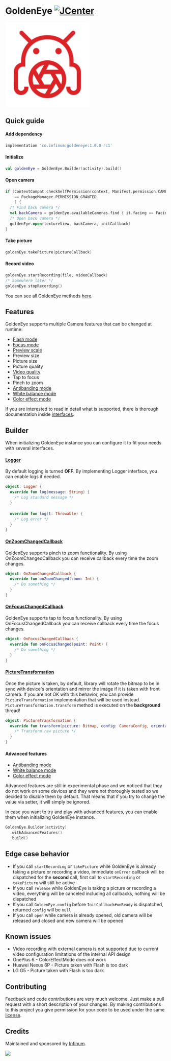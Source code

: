 # GoldenEye [![JCenter](https://api.bintray.com/packages/infinum/android/goldeneye/images/download.svg)](https://bintray.com/infinum/android/goldeneye/_latestVersion)

<img src='./logo.svg' width='264'/>

## Quick guide

#### Add dependency

```gradle
implementation 'co.infinum:goldeneye:1.0.0-rc1'
```

#### Initialize

```kotlin
val goldenEye = GoldenEye.Builder(activity).build()
```

#### Open camera

```kotlin
if (ContextCompat.checkSelfPermission(context, Manifest.permission.CAMERA)
    == PackageManager.PERMISSION_GRANTED
    ) {
  /* Find back camera */
  val backCamera = goldenEye.availableCameras.find { it.facing == Facing.BACK }
  /* Open back camera */
  goldenEye.open(textureView, backCamera, initCallback)
}
```

#### Take picture

```kotlin
goldenEye.takePicture(pictureCallback)
```

#### Record video

```kotlin
goldenEye.startRecording(file, videoCallback)
/* Somewhere later */
goldenEye.stopRecording()
```

You can see all GoldenEye methods [here](./goldeneye/src/main/java/co/infinum/goldeneye/GoldenEye.kt).

## Features

GoldenEye supports multiple Camera features that can be changed at runtime:

- [Flash mode](./goldeneye/src/main/java/co/infinum/goldeneye/models/FlashMode.kt)
- [Focus mode](./goldeneye/src/main/java/co/infinum/goldeneye/models/FocusMode.kt)
- [Preview scale](./goldeneye/src/main/java/co/infinum/goldeneye/models/PreviewScale.kt)
- Preview size
- Picture size
- Picture quality
- [Video quality](./goldeneye/src/main/java/co/infinum/goldeneye/models/VideoQuality.kt)
- Tap to focus
- Pinch to zoom
- [Antibanding mode](./goldeneye/src/main/java/co/infinum/goldeneye/models/AntibandingMode.kt)
- [White balance mode](./goldeneye/src/main/java/co/infinum/goldeneye/models/WhiteBalanceMode.kt)
- [Color effect mode](./goldeneye/src/main/java/co/infinum/goldeneye/models/ColorEffectMode.kt)

If you are interested to read in detail what is supported, there is thorough documentation inside [interfaces](./goldeneye/src/main/java/co/infinum/goldeneye/config).

## Builder

When initializing GoldenEye instance you can configure it to fit your needs with several interfaces.

#### [Logger](./goldeneye/src/main/java/co/infinum/goldeneye/Logger.kt)

By default logging is turned **OFF**. By implementing Logger interface, you can enable logs if needed.

```kotlin
object: Logger {
  override fun log(message: String) {
    /* Log standard message */
  }

  override fun log(t: Throwable) {
    /* Log error */
  }
}
```

#### [OnZoomChangedCallback](./goldeneye/src/main/java/co/infinum/goldeneye/Callbacks.kt)

GoldenEye supports pinch to zoom functionality. By using OnZoomChangedCallback you can receive callback every time the zoom changes.

```kotlin
object: OnZoomChangedCallback {
  override fun onZoomChanged(zoom: Int) {
    /* Do something */
  }
}
```

#### [OnFocusChangedCallback](./goldeneye/src/main/java/co/infinum/goldeneye/Callbacks.kt)

GoldenEye supports tap to focus functionality. By using OnFocusChangedCallback you can receive callback every time the focus changes.

```kotlin
object: OnFocusChangedCallback {
  override fun onFocusChanged(point: Point) {
    /* Do something */
  }
}
```

#### [PictureTransformation](./goldeneye/src/main/java/co/infinum/goldeneye/PictureTransformation.kt)

Once the picture is taken, by default, library will rotate the bitmap to be in sync with device's orientation and mirror
the image if it is taken with front camera. If you are not OK with this behavior, you can provide `PictureTransformation` implementation
that will be used instead. `PictureTransformation.transform` method is executed on the **background** thread!

```kotlin
object: PictureTransformation {
  override fun transform(picture: Bitmap, config: CameraConfig, orientationDifference: Float): Bitmap {
    /* Transform raw picture */
  }
}
```

#### Advanced features

- [Antibanding mode](./goldeneye/src/main/java/co/infinum/goldeneye/models/AntibandingMode.kt)
- [White balance mode](./goldeneye/src/main/java/co/infinum/goldeneye/models/WhiteBalanceMode.kt)
- [Color effect mode](./goldeneye/src/main/java/co/infinum/goldeneye/models/ColorEffectMode.kt)

Advanced features are still in experimental phase and we noticed that they do not work on some devices and they were not
thoroughly tested so we decided to disable them by default. That means that if you try to change the value via setter, it will simply be ignored.

In case you want to try and play with advanced features, you can enable them when initializing GoldenEye instance.

```kotlin
GoldenEye.Builder(activity)
  .withAdvancedFeatures()
  .build()
```

## Edge case behavior

- If you call `startRecording` or `takePicture` while GoldenEye is already taking a picture or recording a video, immediate `onError`
callback will be dispatched for the **second** call, first call to `startRecording` or `takePicture` will still be active
- If you call `release` while GoldenEye is taking a picture or recording a video, everything will be canceled including all callbacks,
nothing will be dispatched
- If you call `GoldenEye.config` before `InitCallback#onReady` is dispatched, returned `config` will be `null`
- If you call `open` while camera is already opened, old camera will be released and closed and new camera will be opened

## Known issues

- Video recording with external camera is not supported due to current video configuration limitations of the internal API design
- OnePlus 6 - ColorEffectMode does not work
- Huawei Nexus 6P - Picture taken with Flash is too dark
- LG G5 - Picture taken with Flash is too dark

## Contributing

Feedback and code contributions are very much welcome. Just make a pull request with a short description of your changes.
By making contributions to this project you give permission for your code to be used under the same [license](LICENSE).

## Credits

Maintained and sponsored by [Infinum](http://www.infinum.co).

<a href='https://infinum.co'>
  <img src='https://infinum.co/infinum.png' href='https://infinum.co' width='264'>
</a>

